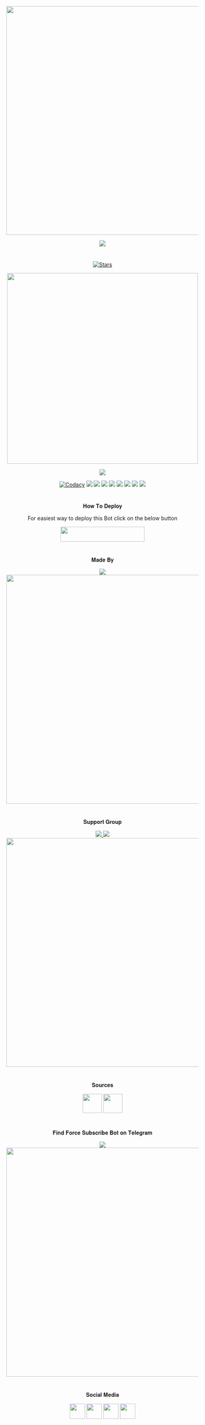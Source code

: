 <p align="center"><a href="https://github.com/BotsClub/ForceSubscribeBot"><img src="https://img.shields.io/badge/Force%20Subscribe%20Bot-brown?&style=flat-square?&logo=github" width=600px></a></p>
<p align="center"><a href="https://github.com/BotsClub/ForceSubscribeBot"><img src="https://telegra.ph/file/43a1fa858e966ff8f8a38.png"></a></p>

#
<p align="center">
    <a href="https://github.com/BotsClub/ForceSubscribeBot/stargazers"><img src="https://img.shields.io/github/stars/BotsClub/ForceSubscribeBot?label=Stars&style=flat-square&logo=github&color=F10070" alt="Stars" /></a>
</p>
<p align="center"><a href="https://deepsource.io/gh/pokurt/ForceSubscribeBot/?ref=repository-badge"><img src="https://static.deepsource.io/deepsource-badge-light-mini.svg" width=500px /></a></p>
<p align="center"><img src="https://github-readme-stats.vercel.app/api/pin/?username=BotsClub&repo=ForceSubscribeBot&theme=dark" /></a></p>
<p align="center">
    <a href="https://www.codacy.com/gh/BotsClub/ForceSubscribeBot/dashboard?utm_source=github.com&amp;utm_medium=referral&amp;utm_content=BotsClub/ForceSubscribeBot&amp;utm_campaign=Badge_Grade"><img src="https://img.shields.io/codacy/grade/17b7491f735349aebb945feaed58743b?color=gold&logo=codacy&logoColor=gold&style=for-the-badge" alt="Codacy" /></a>
    <a href="https://github.com/BotsClub/ForceSubscribeBot"> <img src="https://img.shields.io/github/repo-size/BotsClub/ForceSubscribeBot?color=orange&logo=github&logoColor=green&style=for-the-badge" /></a>
    <a href="https://github.com/BotsClub/ForceSubscribeBot/commits/mukesh"> <img src="https://img.shields.io/github/last-commit/BotsClub/ForceSubscribeBot?color=blue&logo=github&logoColor=green&style=for-the-badge" /></a>
    <a href="https://github.com/BotsClub/ForceSubscribeBot/issues"> <img src="https://img.shields.io/github/issues/BotsClub/ForceSubscribeBot?color=blueviolet&logo=github&logoColor=green&style=for-the-badge" /></a>
    <a href="https://github.com/BotsClub/ForceSubscribeBot/network/members"> <img src="https://img.shields.io/github/forks/BotsClub/ForceSubscribeBot?color=red&logo=github&logoColor=green&style=for-the-badge" /></a>  
    <a href="https://perso.crans.org/besson/LICENSE.html"><img src="https://img.shields.io/badge/License-GPLv3-blue.svg" /></a>
    <a href="https://makeapullrequest.com"><img src="https://img.shields.io/badge/PRs-welcome-brightgreen.svg?style=flat-square" /></a>
    <a href="https://GitHub.com/BotsClub/ForceSubscribeBot.js/graphs/commit-activity"><img src="https://img.shields.io/badge/Maintained%3F-yes-green.svg" /></a>
    <a href="https://github.com/BotsClub/ForceSubscribeBot/"><img src="https://badges.frapsoft.com/os/v2/open-source.svg?v=103" /></a>
</p>

#

<p align="center">𝐇𝐨𝐰 𝐓𝐨 𝐃𝐞𝐩𝐥𝐨𝐲</p>
<p align="center">For easiest way to deploy this Bot click on the below button</p>
<p align="center"><a href="https://heroku.com/deploy?template=https://github.com/BotsClub/ForceSubscribeBot"> <img src="https://img.shields.io/badge/Deploy%20To%20Heroku-black?style=for-the-badge&logo=heroku" width="220" height="38.45"/></a></p>
 
#

<p align="center">𝐌𝐚𝐝𝐞 𝐁𝐲</p>

<p align="center">
    <a href="https://t.me/mkspali"> <img src="https://img.shields.io/badge/Bestest-Master-ff69b4" /> </a>
    <a href="https://t.me/mkspali"><img src="https://img.shields.io/badge/Telegram-Mukesh%20Solanki-gold?&style=flat-square?&logo=telegram" width=600px></a></p>
</p>

#

<p align="center">𝐒𝐮𝐩𝐩𝐨𝐫𝐭 𝐆𝐫𝐨𝐮𝐩</p>

<p align="center">
    <a href="https://t.me/BotsClubDiscussion"> <img src="https://img.shields.io/badge/Join-Our-green" /> <img src="https://img.shields.io/badge/Support-Channel-critical" /> </a>
    <a href="https://t.me/BotsClubDiscussion"><img src="https://img.shields.io/badge/-Bots%20Club-skyblue?&style=flat-square?&logo=telegram" width=600px></a></p>
</p>

#

<p align="center">𝐒𝐨𝐮𝐫𝐜𝐞𝐬</p>

<p align="center">
    <img src="https://img.shields.io/badge/Python-black" width=50px/>  <img src="https://img.shields.io/badge/Telethn-black" width=50px/>
</p>

#

<p align="center">𝐅𝐢𝐧𝐝 𝐅𝐨𝐫𝐜𝐞 𝐒𝐮𝐛𝐬𝐜𝐫𝐢𝐛𝐞 𝐁𝐨𝐭 𝐨𝐧 𝐓𝐞𝐥𝐞𝐠𝐫𝐚𝐦</p>

<p align="center">
    <a href="https://t.me/BotsClub_ForceSubscribeBot"> <img src="https://img.shields.io/badge/Best-Bot-ff69b4" /> </a>
    <a href="https://t.me/BotsClub_ForceSubscribeBot"><img src="https://img.shields.io/badge/Telegram-Force%20Subscribe%20Bot-gold?&style=flat-square?&logo=telegram" width=600px></a></p>
</p>

#
<p align="center">𝐒𝐨𝐜𝐢𝐚𝐥 𝐌𝐞𝐝𝐢𝐚</p>
<p align="center">
<a href="https://www.facebook.com/mkspali" target="blank"><img align="center" src="https://cdn.jsdelivr.net/npm/simple-icons@3.0.1/icons/facebook.svg" height="40" width="40" /></a>
<a href="https://www.instagram.com/mukeshsolankiofficial" target="blank"><img align="center" src="https://cdn.jsdelivr.net/npm/simple-icons@3.0.1/icons/instagram.svg" height="40" width="40" /></a>
<a href="https://t.me/mkspali" target="blank"><img align="center" src="https://upload-icon.s3.us-east-2.amazonaws.com/uploads/icons/png/1766858341556105723-512.png" height="40" width="40" /></a>
<a href="https://github.com/BotsClub" target="blank"><img align="center" src="https://cdn.jsdelivr.net/npm/simple-icons@3.0.1/icons/github.svg" height="40" width="40" /></a></p>

